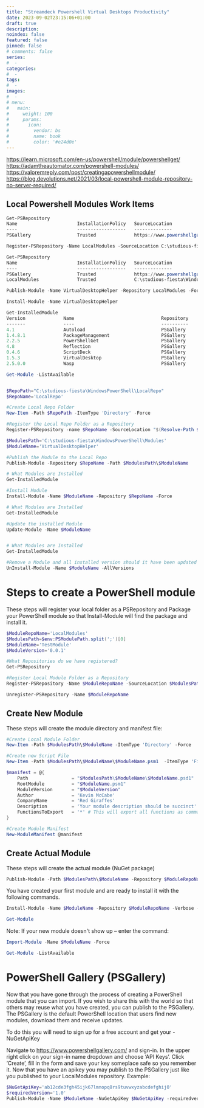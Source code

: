 ```yaml
---
title: "Streamdeck Powershell Virtual Desktops Productivity"
date: 2023-09-02T23:15:06+01:00
draft: true
description: 
noindex: false
featured: false
pinned: false
# comments: false
series:
#  - 
categories:
#  - 
tags:
#  - 
images:
#  - 
# menu:
#   main:
#     weight: 100
#     params:
#       icon:
#         vendor: bs
#         name: book
#         color: '#e24d0e'
---
```


https://learn.microsoft.com/en-us/powershell/module/powershellget/
https://adamtheautomator.com/powershell-modules/
https://valoremreply.com/post/creatingapowershellmodule/
https://blog.devolutions.net/2021/03/local-powershell-module-repository-no-server-required/


<!--more-->

## Local Powershell Modules Work Items

```powershell
Get-PSRepository
Name                      InstallationPolicy   SourceLocation
----                      ------------------   --------------
PSGallery                 Trusted              https://www.powershellgallery.com/api/v2

Register-PSRepository -Name LocalModules -SourceLocation C:\studious-fiesta\WindowsPowerShell\Modules\ -InstallationPolicy 'trusted'

Get-PSRepository
Name                      InstallationPolicy   SourceLocation
----                      ------------------   --------------
PSGallery                 Trusted              https://www.powershellgallery.com/api/v2
LocalModules              Trusted              C:\studious-fiesta\WindowsPowerShell\Modules\

Publish-Module -Name VirtualDesktopHelper -Repository LocalModules -Force

Install-Module -Name VirtualDesktopHelper

Get-InstalledModule
Version              Name                                Repository           Description
-------              ----                                ----------           -----------
4.1                  Autoload                            PSGallery            Autoload function like the Korn shell, and can inject fu...
1.4.8.1              PackageManagement                   PSGallery            PackageManagement (a.k.a. OneGet) is a new way to discov...
2.2.5                PowerShellGet                       PSGallery            PowerShell module with commands for discovering, install...
4.8                  Reflection                          PSGallery            A .Net Framework Interaction Module for PowerShell
0.4.6                ScriptDeck                          PSGallery            Supercharge your StreamDeck with PowerShell
1.5.3                VirtualDesktop                      PSGallery            VirtualDesktop is a module that provides commandlets to ...
2.5.0.0              Wasp                                PSGallery            A Windows Automation Script module for Powershell

Get-Module -ListAvailable


$RepoPath="C:\studious-fiesta\WindowsPowerShell\LocalRepo"
$RepoName='LocalRepo'

#Create Local Repo Folder
New-Item -Path $RepoPath -ItemType 'Directory' -Force

#Register the Local Repo Folder as a Repository
Register-PSRepository -name $RepoName -SourceLocation "$(Resolve-Path $RepoPath)" -PublishLocation "$(Resolve-Path $RepoPath)" -InstallationPolicy 'Trusted'

$ModulesPath='C:\studious-fiesta\WindowsPowerShell\Modules'
$ModuleName='VirtualDesktopHelper'

#Publish the Module to the Local Repo
Publish-Module -Repository $RepoName -Path $ModulesPath\$ModuleName

# What Modules are Installed
Get-InstalledModule

#Install Module
Install-Module -Name $ModuleName -Repository $RepoName -Force

# What Modules are Installed
Get-InstalledModule

#Update the installed Module
Update-Module -Name $ModuleName


# What Modules are Installed
Get-InstalledModule

#Remove a Module and all installed version should it have been updated
UnInstall-Module -Name $ModuleName -AllVersions
```
# Steps to create a PowerShell module

These steps will register your local folder as a PSRepository and Package your PowerShell module so that Install-Module will find the package and install it.

```powershell
$ModuleRepoName='LocalModules'
$ModulesPath=$env:PSModulePath.split(';')[0]
$ModuleName='TestModule'
$ModuleVersion='0.0.1'

#What Repositories do we have registered?
Get-PSRepository

#Register Local Module Folder as a Repository
Register-PSRepository -Name $ModuleRepoName -SourceLocation $ModulesPath -InstallationPolicy 'Trusted'

Unregister-PSRepository -Name $ModuleRepoName
```

## Create New Module
These steps will create the module directory and manifest file:

```powershell
#Create Local Module Folder
New-Item -Path $ModulesPath\$ModuleName -ItemType 'Directory' -Force

#Create new Script File
New-Item -Path $ModulesPath\$ModuleName\$ModuleName.psm1  -ItemType 'File' -Force

$manifest = @{
    Path                = "$ModulesPath\$ModuleName\$ModuleName.psd1"
    RootModule          = "$ModuleName.psm1" 
    ModuleVersion       = "$ModuleVersion"
    Author              = 'Kevin McCabe'
    CompanyName         = 'Red Giraffes'
    Description         = 'Your module description should be succinct'
    FunctionsToExport   = '*' # This will export all functions as commandlets
}

#Create Module Manifest
New-ModuleManifest @manifest
```

## Create Actual Module
These steps will create the actual module (NuGet package)

```powershell
Publish-Module -Path $ModulesPath\$ModuleName -Repository $ModuleRepoName -Force -Verbose
```

You have created your first module and are ready to install it with the following commands.

```powershell
Install-Module -Name $ModuleName -Repository $ModuleRepoName -Verbose -requiredversion $ModuleVersion -Force -AllowClobber -Scope CurrentUser

Get-Module
```

Note: If your new module doesn't show up – enter the command:
```powershell
Import-Module -Name $ModuleName -Force

Get-Module -ListAvailable
```

# PowerShell Gallery (PSGallery)
Now that you have gone through the process of creating a PowerShell module that you can import. If you wish to share this with the world so that others may reuse what you have created, you can publish to the PSGallery. The PSGallery is the default PowerShell location that users find new modules, download them and receive updates.

To do this you will need to sign up for a free account and get your -NuGetApiKey

Navigate to https://www.powershellgallery.com/ and sign-in.
In the upper right click on your sign-in name dropdown and choose ‘API Keys’.
Click ‘Create’, fill in the form and save your key someplace safe so you remember it.
Now that you have an apikey you may publish to the PSGallery just like you published to your LocalModules repository. Example:

```powershell
$NuGetApiKey='ab12cde3fgh45ijk67lmnopq8rs9tuvwxyzabcdefghij0'
$requiredVersion='1.0'
Publish-Module -Name $ModuleName -NuGetApiKey $NuGetApiKey -requiredversion $requiredVersion -verbose
```